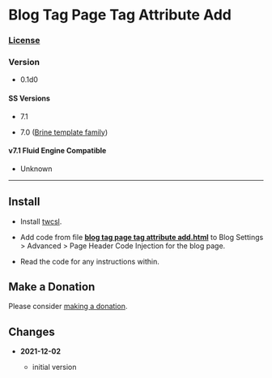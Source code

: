 # Blog Tag Page Tag Attribute Add

### [License][99]

### Version

  * 0.1d0

#### SS Versions

  * 7.1

  * 7.0 ([Brine template family][1])

#### v7.1 Fluid Engine Compatible

  * Unknown

---

## Install

* Install
  [twcsl](https://github.com/tomsWebConsulting/twcsl#install-options).
  
* Add code from file
  **[blog tag page tag attribute add.html](blog%20tag%20page%20tag%20attribute%20add.html#L1)**
  to Blog Settings > Advanced > Page Header Code Injection for the blog page.
  
* Read the code for any instructions within.

## Make a Donation

Please consider
[making a donation](https://github.com/tomsWebConsulting/twcsl#make-a-donation).

## Changes

<!-- * **2021-06-15**

  * change code to work on v7.0 and v7.1
  * use twcsl
  * bumped version to 0.1d2
  -->
* **2021-12-02**

  * initial version

[1]: https://support.squarespace.com/hc/en-us/articles/212512738-Brine-template-family
[99]: https://github.com/tomsWebConsulting/twcsl/blob/main/LICENSE.txt#L1
